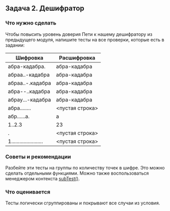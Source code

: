 ## Задача 2. Дешифратор
### Что нужно сделать
Чтобы повысить уровень доверия Пети к нашему дешифратору из предыдущего модуля, напишите тесты на все проверки, которые есть в задании:

| Шифровка                         | Расшифровка     |
|----------------------------------|-----------------|
| абра-кадабра.                    | абра-кадабра    |
| абраа..-кадабра                  | абра-кадабра    |
|  абраа..-.кадабра |  абра-кадабра   |
| абра--..кадабра | абра-кадабра    |
| абрау...-кадабра | абра-кадабра    |
| абра........ | <пустая строка> |
| абр......a. | a               |
| 1..2.3 | 23              |
| . | <пустая строка> |
| 1....................... | <пустая строка> |

### Советы и рекомендации
Разбейте эти тесты на группы по количеству точек в шифре. 
Это можно сделать отдельными функциями. Можно также воспользоваться менеджером контекста [subTest()](https://docs.python.org/3/library/unittest.html#distinguishing-test-iterations-using-subtests).
### Что оценивается
Тесты логически сгруппированы и покрывают все случаи из условия.
